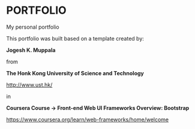 # PORTFOLIO
My personal portfolio
                                                                                    

This portfolio was built based on a template created by: 
                                                                                   
<b>Jogesh K. Muppala</b>

                                                                                    
from 
                                                                                   
<b>The Honk Kong University of Science and Technology</b>
                                                                                   
http://www.ust.hk/

                                                                                    
in
                                                                                    
<b>Coursera Course -> Front-end Web UI Frameworks Overview: Bootstrap</b>
                                                                                   
https://www.coursera.org/learn/web-frameworks/home/welcome
